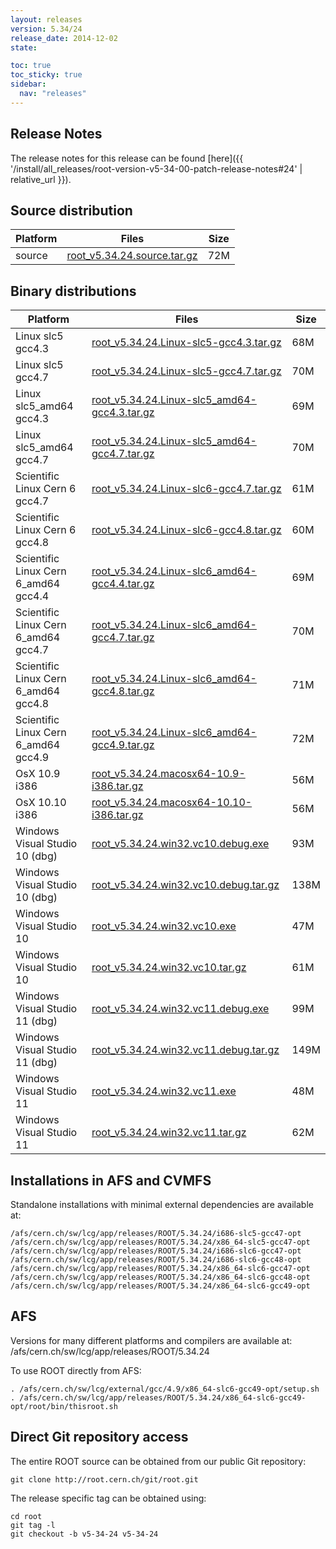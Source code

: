 ```yaml
---
layout: releases
version: 5.34/24
release_date: 2014-12-02
state:

toc: true
toc_sticky: true
sidebar:
  nav: "releases"
---
```



## Release Notes

The release notes for this release can be found [here]({{ '/install/all_releases/root-version-v5-34-00-patch-release-notes#24' | relative_url }}).

## Source distribution

| Platform       | Files | Size |
|-----------|-------|-----|
| source | [root_v5.34.24.source.tar.gz](https://root.cern.ch/download/root_v5.34.24.source.tar.gz) |  72M |


## Binary distributions

| Platform       | Files | Size |
|-----------|-------|-----|
| Linux slc5 gcc4.3 | [root_v5.34.24.Linux-slc5-gcc4.3.tar.gz](https://root.cern.ch/download/root_v5.34.24.Linux-slc5-gcc4.3.tar.gz) |  68M |
| Linux slc5 gcc4.7 | [root_v5.34.24.Linux-slc5-gcc4.7.tar.gz](https://root.cern.ch/download/root_v5.34.24.Linux-slc5-gcc4.7.tar.gz) |  70M |
| Linux slc5_amd64 gcc4.3 | [root_v5.34.24.Linux-slc5_amd64-gcc4.3.tar.gz](https://root.cern.ch/download/root_v5.34.24.Linux-slc5_amd64-gcc4.3.tar.gz) |  69M |
| Linux slc5_amd64 gcc4.7 | [root_v5.34.24.Linux-slc5_amd64-gcc4.7.tar.gz](https://root.cern.ch/download/root_v5.34.24.Linux-slc5_amd64-gcc4.7.tar.gz) |  70M |
| Scientific Linux Cern 6 gcc4.7 | [root_v5.34.24.Linux-slc6-gcc4.7.tar.gz](https://root.cern.ch/download/root_v5.34.24.Linux-slc6-gcc4.7.tar.gz) |  61M |
| Scientific Linux Cern 6 gcc4.8 | [root_v5.34.24.Linux-slc6-gcc4.8.tar.gz](https://root.cern.ch/download/root_v5.34.24.Linux-slc6-gcc4.8.tar.gz) |  60M |
| Scientific Linux Cern 6_amd64 gcc4.4 | [root_v5.34.24.Linux-slc6_amd64-gcc4.4.tar.gz](https://root.cern.ch/download/root_v5.34.24.Linux-slc6_amd64-gcc4.4.tar.gz) |  69M |
| Scientific Linux Cern 6_amd64 gcc4.7 | [root_v5.34.24.Linux-slc6_amd64-gcc4.7.tar.gz](https://root.cern.ch/download/root_v5.34.24.Linux-slc6_amd64-gcc4.7.tar.gz) |  70M |
| Scientific Linux Cern 6_amd64 gcc4.8 | [root_v5.34.24.Linux-slc6_amd64-gcc4.8.tar.gz](https://root.cern.ch/download/root_v5.34.24.Linux-slc6_amd64-gcc4.8.tar.gz) |  71M |
| Scientific Linux Cern 6_amd64 gcc4.9 | [root_v5.34.24.Linux-slc6_amd64-gcc4.9.tar.gz](https://root.cern.ch/download/root_v5.34.24.Linux-slc6_amd64-gcc4.9.tar.gz) |  72M |
| OsX 10.9 i386 | [root_v5.34.24.macosx64-10.9-i386.tar.gz](https://root.cern.ch/download/root_v5.34.24.macosx64-10.9-i386.tar.gz) |  56M |
| OsX 10.10 i386 | [root_v5.34.24.macosx64-10.10-i386.tar.gz](https://root.cern.ch/download/root_v5.34.24.macosx64-10.10-i386.tar.gz) |  56M |
| Windows Visual Studio 10 (dbg) | [root_v5.34.24.win32.vc10.debug.exe](https://root.cern.ch/download/root_v5.34.24.win32.vc10.debug.exe) |  93M |
| Windows Visual Studio 10 (dbg) | [root_v5.34.24.win32.vc10.debug.tar.gz](https://root.cern.ch/download/root_v5.34.24.win32.vc10.debug.tar.gz) | 138M |
| Windows Visual Studio 10 | [root_v5.34.24.win32.vc10.exe](https://root.cern.ch/download/root_v5.34.24.win32.vc10.exe) |  47M |
| Windows Visual Studio 10 | [root_v5.34.24.win32.vc10.tar.gz](https://root.cern.ch/download/root_v5.34.24.win32.vc10.tar.gz) |  61M |
| Windows Visual Studio 11 (dbg) | [root_v5.34.24.win32.vc11.debug.exe](https://root.cern.ch/download/root_v5.34.24.win32.vc11.debug.exe) |  99M |
| Windows Visual Studio 11 (dbg) | [root_v5.34.24.win32.vc11.debug.tar.gz](https://root.cern.ch/download/root_v5.34.24.win32.vc11.debug.tar.gz) | 149M |
| Windows Visual Studio 11 | [root_v5.34.24.win32.vc11.exe](https://root.cern.ch/download/root_v5.34.24.win32.vc11.exe) |  48M |
| Windows Visual Studio 11 | [root_v5.34.24.win32.vc11.tar.gz](https://root.cern.ch/download/root_v5.34.24.win32.vc11.tar.gz) |  62M |



## Installations in AFS and CVMFS
Standalone installations with minimal external dependencies are available at:
~~~
/afs/cern.ch/sw/lcg/app/releases/ROOT/5.34.24/i686-slc5-gcc47-opt
/afs/cern.ch/sw/lcg/app/releases/ROOT/5.34.24/x86_64-slc5-gcc47-opt
/afs/cern.ch/sw/lcg/app/releases/ROOT/5.34.24/i686-slc6-gcc47-opt
/afs/cern.ch/sw/lcg/app/releases/ROOT/5.34.24/i686-slc6-gcc48-opt
/afs/cern.ch/sw/lcg/app/releases/ROOT/5.34.24/x86_64-slc6-gcc47-opt
/afs/cern.ch/sw/lcg/app/releases/ROOT/5.34.24/x86_64-slc6-gcc48-opt
/afs/cern.ch/sw/lcg/app/releases/ROOT/5.34.24/x86_64-slc6-gcc49-opt
~~~

## AFS
Versions for many different platforms and compilers are available at:
/afs/cern.ch/sw/lcg/app/releases/ROOT/5.34.24

To use ROOT directly from AFS:
~~~
. /afs/cern.ch/sw/lcg/external/gcc/4.9/x86_64-slc6-gcc49-opt/setup.sh
. /afs/cern.ch/sw/lcg/app/releases/ROOT/5.34.24/x86_64-slc6-gcc49-opt/root/bin/thisroot.sh
~~~

## Direct Git repository access
The entire ROOT source can be obtained from our public Git repository:

~~~
git clone http://root.cern.ch/git/root.git
~~~
The release specific tag can be obtained using:
~~~
cd root
git tag -l
git checkout -b v5-34-24 v5-34-24
~~~

